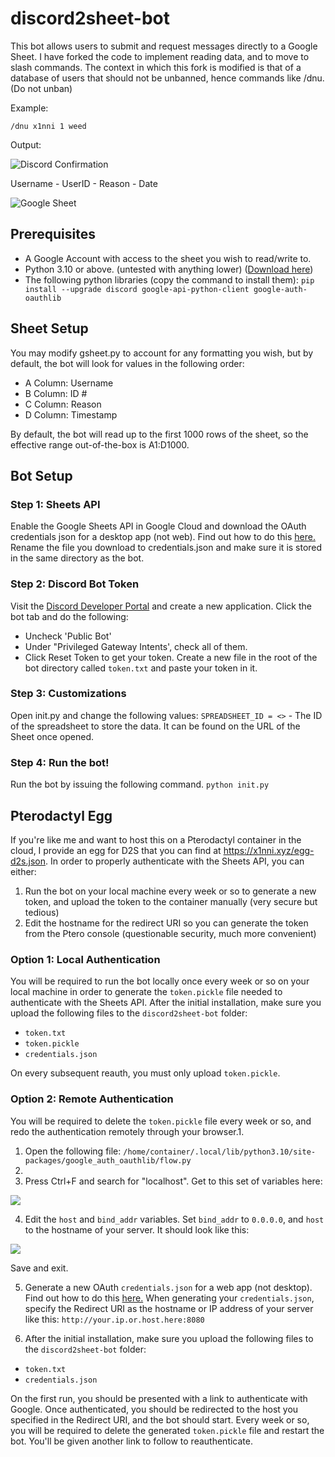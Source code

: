 # discord2sheet-bot

This bot allows users to submit and request messages directly to a Google Sheet. I have forked the code to implement reading data, and to move to slash commands.
The context in which this fork is modified is that of a database of users that should not be unbanned, hence commands like /dnu. (Do not unban)

Example:

`/dnu x1nni 1 weed`

Output:

![Discord Confirmation](https://i.imgur.com/ZDzEPE1.png)

Username - UserID - Reason - Date

![Google Sheet](https://i.imgur.com/7uPTCwP.png)

## Prerequisites
- A Google Account with access to the sheet you wish to read/write to.
- Python 3.10 or above. (untested with anything lower) ([Download here](https://www.python.org/))
- The following python libraries (copy the command to install them): `pip install --upgrade discord google-api-python-client google-auth-oauthlib`
## Sheet Setup
You may modify gsheet.py to account for any formatting you wish, but by default, the bot will look for values in the following order:

- A Column: Username
- B Column: ID #
- C Column: Reason
- D Column: Timestamp
  
By default, the bot will read up to the first 1000 rows of the sheet, so the effective range out-of-the-box is A1:D1000.

## Bot Setup

### Step 1: Sheets API
Enable the Google Sheets API in Google Cloud and download the OAuth credentials json for a desktop app (not web). Find out how to do this [here.](https://developers.google.com/sheets/api/quickstart/python#enable_the_api)
Rename the file you download to credentials.json and make sure it is stored in the same directory as the bot.

### Step 2: Discord Bot Token
Visit the [Discord Developer Portal](https://discord.com/developers) and create a new application. Click the bot tab and do the following:
- Uncheck 'Public Bot'
- Under "Privileged Gateway Intents', check all of them.
- Click Reset Token to get your token.
Create a new file in the root of the bot directory called `token.txt` and paste your token in it.

### Step 3: Customizations
Open init.py and change the following values:
`SPREADSHEET_ID = <>` - The ID of the spreadsheet to store the data. It can be found on the URL of the Sheet once opened.

### Step 4: Run the bot!
Run the bot by issuing the following command.
`python init.py`

## Pterodactyl Egg
If you're like me and want to host this on a Pterodactyl container in the cloud, I provide an egg for D2S that you can find at https://x1nni.xyz/egg-d2s.json.
In order to properly authenticate with the Sheets API, you can either:
1. Run the bot on your local machine every week or so to generate a new token, and upload the token to the container manually (very secure but tedious)
2. Edit the hostname for the redirect URI so you can generate the token from the Ptero console (questionable security, much more convenient)

### Option 1: Local Authentication
You will be required to run the bot locally once every week or so on your local machine in order to generate the `token.pickle` file needed to authenticate with the Sheets API.
After the initial installation, make sure you upload the following files to the `discord2sheet-bot` folder:

- `token.txt`
- `token.pickle`
- `credentials.json`

On every subsequent reauth, you must only upload `token.pickle`.

### Option 2: Remote Authentication
You will be required to delete the `token.pickle` file every week or so, and redo the authentication remotely through your browser.1. 

1. Open the following file: `/home/container/.local/lib/python3.10/site-packages/google_auth_oauthlib/flow.py`
2. 
3. Press Ctrl+F and search for "localhost". Get to this set of variables here:

![](https://i.imgur.com/AsjFCvx.png)

4. Edit the `host` and `bind_addr` variables. Set `bind_addr` to `0.0.0.0`, and `host` to the hostname of your server. It should look like this:

![](https://i.imgur.com/WVXhUKk.png)

Save and exit.

5. Generate a new OAuth `credentials.json` for a web app (not desktop). Find out how to do this [here.](https://developers.google.com/sheets/api/quickstart/python#enable_the_api)
When generating your `credentials.json`, specify the Redirect URI as the hostname or IP address of your server like this: `http://your.ip.or.host.here:8080`

6. After the initial installation, make sure you upload the following files to the `discord2sheet-bot` folder:

- `token.txt`
- `credentials.json`

On the first run, you should be presented with a link to authenticate with Google. Once authenticated, you should be redirected to the host you specified in the Redirect URI, and the bot should start.
Every week or so, you will be required to delete the generated `token.pickle` file and restart the bot. You'll be given another link to follow to reauthenticate.
